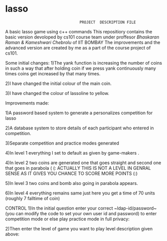 # lasso
                                     PROJECT  DESCRIPTION FILE
A basic lasso game using c++ commands
This repositiory contains the basic version devoloped by cs101 course team under proffesor *Bhaskaran Raman & Kameshwari Chebrolu* of IIT BOMBAY
The improvements and the advanced version are created by me as a part of the course project of cs101.
 
Some initial changes:
1)The yank function is increasing the number of coins in such a way that after holding coin if we press yank continuously many times coins get increased by that many times.

2)I have changed the initial colour of the main coin.

3)I have changed the colour of lassoline to yellow.  

Improvements made:

1)A password based system to generate a personalizes competition for lasso

2)A database system to store details of each participant who entered in competition.

3)Separate competition and practice modes generated

4)In level 1 everything I set to default as given by game-makers .

4)In level 2 two coins are generated one that goes straight and second one that goes in parabola ( (: ACTUALLY THIS IS NOT A LEVEL IN GENRAL SENSE AS IT GIVES YOU CHANCE TO SCORE MORE POINTS (:)

5)In level 3 two coins and bomb also going in parabola appears.

6)In level 4 everything remains same just here you get a time of 70 units (roughly 7 falltime of coin)

CONTROL 
1)In the initial question enter your correct ~ldap-id/password~(you can modify the code to set your own user id and password) to enter competition mode or else play practice 
mode in full privacy:

2)Then enter the level of game you want to play level description given above:
 




